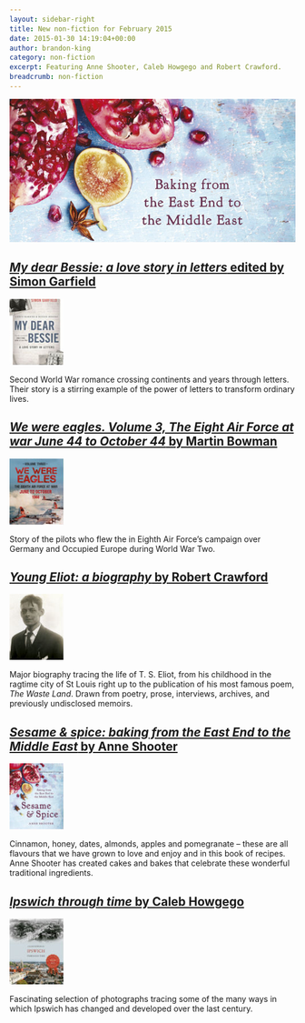 ```yaml
---
layout: sidebar-right
title: New non-fiction for February 2015
date: 2015-01-30 14:19:04+00:00
author: brandon-king
category: non-fiction
excerpt: Featuring Anne Shooter, Caleb Howgego and Robert Crawford.
breadcrumb: non-fiction
---
```

![Sesame & spice: baking from the East End to the Middle East by Anne Shooter](/images/featured/featured-sesame-and-spice.jpg)

## [<cite>My dear Bessie: a love story in letters</cite> edited by Simon Garfield](http://suffolk.spydus.co.uk/cgi-bin/spydus.exe/ENQ/OPAC/BIBENQ/4560374?QRY=CTIBIB%3C%20IRN(45906768)&QRYTEXT=My%20dear%20Bessie%20%3A%20a%20love%20story%20in%20letters)

[![My dear Bessie: a love story in letters edited by Simon Garfield](/images/article/my-dear-bessie.jpg)](http://suffolk.spydus.co.uk/cgi-bin/spydus.exe/ENQ/OPAC/BIBENQ/4560374?QRY=CTIBIB%3C%20IRN(45906768)&QRYTEXT=My%20dear%20Bessie%20%3A%20a%20love%20story%20in%20letters)

Second World War romance crossing continents and years through letters. Their story is a stirring example of the power of letters to transform ordinary lives.

## [<cite>We were eagles. Volume 3, The Eight Air Force at war June 44 to October 44</cite> by Martin Bowman](http://suffolk.spydus.co.uk/cgi-bin/spydus.exe/ENQ/OPAC/BIBENQ/4564756?QRY=CTIBIB%3C%20IRN(45906641)&QRYTEXT=We%20were%20eagles.%20Volume%203%2C%20The%20Eight%20Air%20Force%20at%20war%20June%2044%20to%20October%2044)

[![We were eagles. Volume 3, The Eight Air Force at war June 44 to October 44 by Martin Bowman](/images/article/we-were-eagles-volume-3.jpg)](http://suffolk.spydus.co.uk/cgi-bin/spydus.exe/ENQ/OPAC/BIBENQ/4564756?QRY=CTIBIB%3C%20IRN(45906641)&QRYTEXT=We%20were%20eagles.%20Volume%203%2C%20The%20Eight%20Air%20Force%20at%20war%20June%2044%20to%20October%2044)

Story of the pilots who flew the in Eighth Air Force’s campaign over Germany and Occupied Europe during World War Two.

## [<cite>Young Eliot: a biography</cite> by Robert Crawford](http://suffolk.spydus.co.uk/cgi-bin/spydus.exe/ENQ/OPAC/BIBENQ/5621794?QRY=CTIBIB%3C%20IRN(49010687)&QRYTEXT=Young%20Eliot%20%3A%20from%20St%20Louis%20to%20The%20waste%20land)

[![Young Eliot: a biography by Robert Crawford](/images/article/young-eliot.jpg)](http://suffolk.spydus.co.uk/cgi-bin/spydus.exe/ENQ/OPAC/BIBENQ/5621794?QRY=CTIBIB%3C%20IRN(49010687)&QRYTEXT=Young%20Eliot%20%3A%20from%20St%20Louis%20to%20The%20waste%20land)

Major biography tracing the life of T. S. Eliot, from his childhood in the ragtime city of St Louis right up to the publication of his most famous poem, <cite>The Waste Land</cite>. Drawn from poetry, prose, interviews, archives, and previously undisclosed memoirs.

## [<cite>Sesame & spice: baking from the East End to the Middle East</cite> by Anne Shooter](http://suffolk.spydus.co.uk/cgi-bin/spydus.exe/ENQ/OPAC/BIBENQ/4562918?QRY=CTIBIB%3C%20IRN(45907150)&QRYTEXT=Sesame%20%26%20spice%20%3A%20baking%20from%20the%20East%20End%20to%20the%20Middle%20East)

[![Sesame & spice: baking from the East End to the Middle East by Anne Shooter](/images/article/sesame-and-spice.jpg)](http://suffolk.spydus.co.uk/cgi-bin/spydus.exe/ENQ/OPAC/BIBENQ/4562918?QRY=CTIBIB%3C%20IRN(45907150)&QRYTEXT=Sesame%20%26%20spice%20%3A%20baking%20from%20the%20East%20End%20to%20the%20Middle%20East)

Cinnamon, honey, dates, almonds, apples and pomegranate &#8211; these are all flavours that we have grown to love and enjoy and in this book of recipes. Anne Shooter has created cakes and bakes that celebrate these wonderful traditional ingredients.

## [<cite>Ipswich through time</cite> by Caleb Howgego](http://suffolk.spydus.co.uk/cgi-bin/spydus.exe/ENQ/OPAC/BIBENQ/4566877?QRY=CTIBIB%3C%20IRN(45907122)&QRYTEXT=Ipswich%20through%20time)

[![Ipswich through time by Caleb Howgego](/images/article/ipswich-through-time.jpg)](http://suffolk.spydus.co.uk/cgi-bin/spydus.exe/ENQ/OPAC/BIBENQ/4566877?QRY=CTIBIB%3C%20IRN(45907122)&QRYTEXT=Ipswich%20through%20time)

Fascinating selection of photographs tracing some of the many ways in which Ipswich has changed and developed over the last century.
